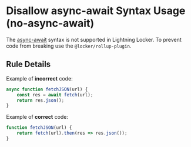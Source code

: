 # Disallow async-await Syntax Usage (no-async-await)

The [async-await](https://developer.mozilla.org/en-US/docs/Web/JavaScript/Reference/Statements/async_function)
syntax is  not supported in Lightning Locker. To prevent code from breaking use
the `@locker/rollup-plugin`.

## Rule Details

Example of **incorrect** code:

<!-- eslint-disable-next-line no-unused-vars -->
```js
async function fetchJSON(url) {
    const res = await fetch(url);
    return res.json();
}
```

Example of **correct** code:

<!-- eslint-disable-next-line no-unused-vars -->
```js
function fetchJSON(url) {
    return fetch(url).then(res => res.json());
}
```
